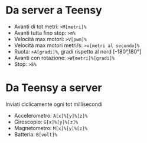 # Da server a Teensy

- Avanti di tot metri: `>M[metri]%`
- Avanti tutta fino stop: `>m%`
- Velocità max motori: `>V[pwm]%`
- Velocità max motori metri/s: `>v[metri al secondo]%`
- Ruota: `>A[gradi]%`, gradi rispetto al nord [-180°,180°]
- Avanti con rotazione: `>W[metri]%[gradi]%`
- Stop: `>S%`

# Da Teensy a server

Inviati ciclicamente ogni tot millisecondi

- Accelerometro: `A[x]%[y]%[z]%`
- Giroscopio: `G[x]%[y]%[z]%`
- Magnetometro: `M[x]%[y]%[z]%`
- Batteria: `B[volt]%`
